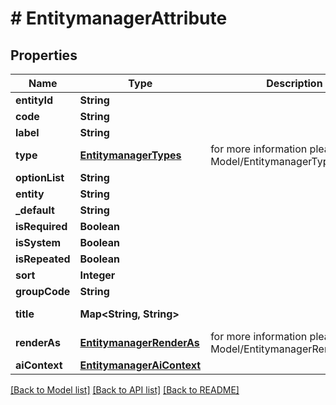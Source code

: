# # EntitymanagerAttribute


## Properties 


Name | Type | Description | Notes
------------ | ------------- | ------------- | -------------
**entityId**| **String** |   | [optional]
**code**| **String** |   | [optional]
**label**| **String** |   | [optional]
**type**| [**EntitymanagerTypes**](EntitymanagerTypes.md) |  for more information please, see Model/EntitymanagerTypes.php  | [optional] [default to EntitymanagerTypes.TEXT]
**optionList**| **String** |   | [optional]
**entity**| **String** |   | [optional]
**_default**| **String** |   | [optional]
**isRequired**| **Boolean** |   | [optional]
**isSystem**| **Boolean** |   | [optional]
**isRepeated**| **Boolean** |   | [optional]
**sort**| **Integer** |   | [optional]
**groupCode**| **String** |   | [optional]
**title**| **Map<String, String>** |   | [optional] [default to new HashMap<>()]
**renderAs**| [**EntitymanagerRenderAs**](EntitymanagerRenderAs.md) |  for more information please, see Model/EntitymanagerRenderAs.php  | [optional] [default to EntitymanagerRenderAs.DEFAULT]
**aiContext**| [**EntitymanagerAiContext**](EntitymanagerAiContext.md) |   | [optional]


[[Back to Model list]](../../README.md#models) [[Back to API list]](../../README.md#endpoints) [[Back to README]](../../README.md)


